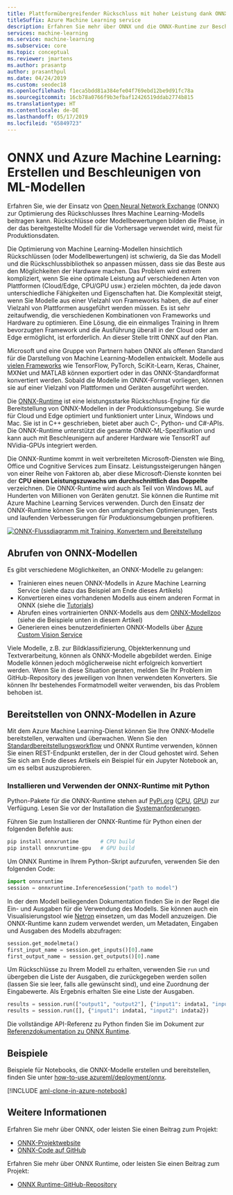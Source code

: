 ```yaml
---
title: Plattformübergreifender Rückschluss mit hoher Leistung dank ONNX
titleSuffix: Azure Machine Learning service
description: Erfahren Sie mehr über ONNX und die ONNX-Runtime zur Beschleunigung von Modellen
services: machine-learning
ms.service: machine-learning
ms.subservice: core
ms.topic: conceptual
ms.reviewer: jmartens
ms.author: prasantp
author: prasanthpul
ms.date: 04/24/2019
ms.custom: seodec18
ms.openlocfilehash: f1eca5bdd81a384efe04f769ebd12be9d91fc78a
ms.sourcegitcommit: 16cb78a0766f9b3efbaf12426519ddab2774b815
ms.translationtype: HT
ms.contentlocale: de-DE
ms.lasthandoff: 05/17/2019
ms.locfileid: "65849723"
---
```

# <a name="onnx-and-azure-machine-learning-create-and-accelerate-ml-models"></a>ONNX und Azure Machine Learning: Erstellen und Beschleunigen von ML-Modellen

Erfahren Sie, wie der Einsatz von [Open Neural Network Exchange](https://onnx.ai) (ONNX) zur Optimierung des Rückschlusses Ihres Machine Learning-Modells beitragen kann. Rückschlüsse oder Modellbewertungen bilden die Phase, in der das bereitgestellte Modell für die Vorhersage verwendet wird, meist für Produktionsdaten. 

Die Optimierung von Machine Learning-Modellen hinsichtlich Rückschlüssen (oder Modellbewertungen) ist schwierig, da Sie das Modell und die Rückschlussbibliothek so anpassen müssen, dass sie das Beste aus den Möglichkeiten der Hardware machen. Das Problem wird extrem kompliziert, wenn Sie eine optimale Leistung auf verschiedenen Arten von Plattformen (Cloud/Edge, CPU/GPU usw.) erzielen möchten, da jede davon unterschiedliche Fähigkeiten und Eigenschaften hat. Die Komplexität steigt, wenn Sie Modelle aus einer Vielzahl von Frameworks haben, die auf einer Vielzahl von Plattformen ausgeführt werden müssen. Es ist sehr zeitaufwendig, die verschiedenen Kombinationen von Frameworks und Hardware zu optimieren. Eine Lösung, die ein einmaliges Training in Ihrem bevorzugten Framework und die Ausführung überall in der Cloud oder am Edge ermöglicht, ist erforderlich. An dieser Stelle tritt ONNX auf den Plan.

Microsoft und eine Gruppe von Partnern haben ONNX als offenen Standard für die Darstellung von Machine Learning-Modellen entwickelt. Modelle aus [vielen Frameworks](https://onnx.ai/supported-tools) wie TensorFlow, PyTorch, SciKit-Learn, Keras, Chainer, MXNet und MATLAB können exportiert oder in das ONNX-Standardformat konvertiert werden. Sobald die Modelle im ONNX-Format vorliegen, können sie auf einer Vielzahl von Plattformen und Geräten ausgeführt werden.

Die [ONNX-Runtime](https://github.com/Microsoft/onnxruntime) ist eine leistungsstarke Rückschluss-Engine für die Bereitstellung von ONNX-Modellen in der Produktionsumgebung. Sie wurde für Cloud und Edge optimiert und funktioniert unter Linux, Windows und Mac. Sie ist in C++ geschrieben, bietet aber auch C-, Python- und C#-APIs. Die ONNX-Runtime unterstützt die gesamte ONNX-ML-Spezifikation und kann auch mit Beschleunigern auf anderer Hardware wie TensorRT auf NVidia-GPUs integriert werden.

Die ONNX-Runtime kommt in weit verbreiteten Microsoft-Diensten wie Bing, Office und Cognitive Services zum Einsatz. Leistungssteigerungen hängen von einer Reihe von Faktoren ab, aber diese Microsoft-Dienste konnten bei der __CPU einen Leistungszuwachs um durchschnittlich das Doppelte__ verzeichnen. Die ONNX-Runtime wird auch als Teil von Windows ML auf Hunderten von Millionen von Geräten genutzt. Sie können die Runtime mit Azure Machine Learning Services verwenden. Durch den Einsatz der ONNX-Runtime können Sie von den umfangreichen Optimierungen, Tests und laufenden Verbesserungen für Produktionsumgebungen profitieren.

[![ONNX-Flussdiagramm mit Training, Konvertern und Bereitstellung](media/concept-onnx/onnx.png)](./media/concept-onnx/onnx.png#lightbox)

## <a name="get-onnx-models"></a>Abrufen von ONNX-Modellen

Es gibt verschiedene Möglichkeiten, an ONNX-Modelle zu gelangen:
+ Trainieren eines neuen ONNX-Modells in Azure Machine Learning Service (siehe dazu das Beispiel am Ende dieses Artikels)
+ Konvertieren eines vorhandenen Modells aus einem anderen Format in ONNX (siehe die [Tutorials](https://github.com/onnx/tutorials)) 
+ Abrufen eines vortrainierten ONNX-Modells aus dem [ONNX-Modellzoo](https://github.com/onnx/models) (siehe die Beispiele unten in diesem Artikel)
+ Generieren eines benutzerdefinierten ONNX-Modells über [Azure Custom Vision Service](https://docs.microsoft.com/azure/cognitive-services/Custom-Vision-Service/) 

Viele Modelle, z.B. zur Bildklassifizierung, Objekterkennung und Textverarbeitung, können als ONNX-Modelle abgebildet werden. Einige Modelle können jedoch möglicherweise nicht erfolgreich konvertiert werden. Wenn Sie in diese Situation geraten, melden Sie Ihr Problem im GitHub-Repository des jeweiligen von Ihnen verwendeten Konverters. Sie können Ihr bestehendes Formatmodell weiter verwenden, bis das Problem behoben ist.

## <a name="deploy-onnx-models-in-azure"></a>Bereitstellen von ONNX-Modellen in Azure

Mit dem Azure Machine Learning-Dienst können Sie Ihre ONNX-Modelle bereitstellen, verwalten und überwachen. Wenn Sie den [Standardbereitstellungsworkflow](concept-model-management-and-deployment.md) und ONNX Runtime verwenden, können Sie einen REST-Endpunkt erstellen, der in der Cloud gehostet wird. Sehen Sie sich am Ende dieses Artikels ein Beispiel für ein Jupyter Notebook an, um es selbst auszuprobieren. 

### <a name="install-and-use-onnx-runtime-with-python"></a>Installieren und Verwenden der ONNX-Runtime mit Python

Python-Pakete für die ONNX-Runtime stehen auf [PyPi.org](https://pypi.org) ([CPU](https://pypi.org/project/onnxruntime), [GPU](https://pypi.org/project/onnxruntime-gpu)) zur Verfügung. Lesen Sie vor der Installation die [Systemanforderungen](https://github.com/Microsoft/onnxruntime#system-requirements). 

 Führen Sie zum Installieren der ONNX-Runtime für Python einen der folgenden Befehle aus: 
```python   
pip install onnxruntime       # CPU build
pip install onnxruntime-gpu   # GPU build
``` 

Um ONNX Runtime in Ihrem Python-Skript aufzurufen, verwenden Sie den folgenden Code:    
```python   
import onnxruntime  
session = onnxruntime.InferenceSession("path to model") 
``` 

In der dem Modell beiliegenden Dokumentation finden Sie in der Regel die Ein- und Ausgaben für die Verwendung des Modells. Sie können auch ein Visualisierungstool wie [Netron](https://github.com/lutzroeder/Netron) einsetzen, um das Modell anzuzeigen. Die ONNX-Runtime kann zudem verwendet werden, um Metadaten, Eingaben und Ausgaben des Modells abzufragen:    
```python   
session.get_modelmeta() 
first_input_name = session.get_inputs()[0].name 
first_output_name = session.get_outputs()[0].name   
``` 

Um Rückschlüsse zu Ihrem Modell zu erhalten, verwenden Sie `run` und übergeben die Liste der Ausgaben, die zurückgegeben werden sollen (lassen Sie sie leer, falls alle gewünscht sind), und eine Zuordnung der Eingabewerte. Als Ergebnis erhalten Sie eine Liste der Ausgaben.  
```python   
results = session.run(["output1", "output2"], {"input1": indata1, "input2": indata2})   
results = session.run([], {"input1": indata1, "input2": indata2})   
``` 

Die vollständige API-Referenz zu Python finden Sie im Dokument zur [Referenzdokumentation zu ONNX Runtime](https://aka.ms/onnxruntime-python).    

## <a name="examples"></a>Beispiele

Beispiele für Notebooks, die ONNX-Modelle erstellen und bereitstellen, finden Sie unter [how-to-use azureml/deployment/onnx](https://github.com/Azure/MachineLearningNotebooks/blob/master/how-to-use-azureml/deployment/onnx).

[!INCLUDE [aml-clone-in-azure-notebook](../../../includes/aml-clone-for-examples.md)]

## <a name="more-info"></a>Weitere Informationen

Erfahren Sie mehr über ONNX, oder leisten Sie einen Beitrag zum Projekt:
+ [ONNX-Projektwebsite](https://onnx.ai)
+ [ONNX-Code auf GitHub](https://github.com/onnx/onnx)

Erfahren Sie mehr über ONNX Runtime, oder leisten Sie einen Beitrag zum Projekt:
+ [ONNX Runtime-GitHub-Repository](https://github.com/Microsoft/onnxruntime)


